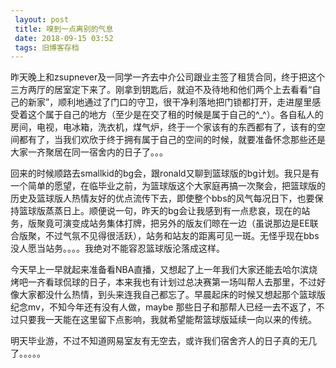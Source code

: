 ```yaml
---
 layout: post
 title: 嗅到一点离别的气息
 date: 2018-09-15 03:52
 tags: 旧博客存档
---
```

昨天晚上和zsupnever及一同学一齐去中介公司跟业主签了租赁合同，终于把这个三方两厅的居室定下来了。刚拿到钥匙后，就迫不及待地和他们两个上去看看“自己的新家”，顺利地通过了门口的守卫，很干净利落地把门锁都打开，走进屋里感受着这个属于自己的地方（至少是在交了租的时候是属于自己的^_^）。各自私人的房间，电视，电冰箱，洗衣机，煤气炉，终于一个家该有的东西都有了，该有的空间都有了，当我们欢欣于终于拥有属于自己的空间的时候，就要准备怀念那些还是大家一齐聚居在同一宿舍内的日子了。。。



回来的时候顺路去smallkid的bg会，跟ronald又聊到篮球版的bg计划。我只是有一个简单的愿望，在临毕业之前，为篮球版这个大家庭再搞一次聚会，把篮球版的历史及篮球版人热情友好的优点流传下去，即使整个bbs的风气每况日下，也要保持篮球版蒸蒸日上。顺便说一句，昨天的bg会让我感到有一点悲哀，现在的站务，版聚竟可演变成站务集体打牌，把另外的版友们晾在一边（虽说那边是EE联合版聚，不过气氛不见得很活跃），站务和站友的距离可见一斑。无怪乎现在bbs没人愿当站务。。。。我绝对不能容忍篮球版沦落成这样。



今天早上一早就起来准备看NBA直播，又想起了上一年我们大家还能去哈尔滨烧烤吧一齐看球侃球的日子，本来我也有计划过总决赛第一场叫帮人去那里，不过好像大家都没什么热情，到头来连我自己都忘了。早晨起床的时候又想起那个篮球版纪念mv，不知今年还有没有人做，maybe
那些日子和那帮人已经一去不返了，不过只要我一天能在这里留下点影响，我就希望能帮篮球版延续一向以来的传统。



明天毕业游，不过不知道网易室友有无空去，或许我们宿舍齐人的日子真的无几了。。。。。

